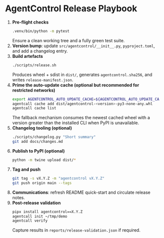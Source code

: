 # AgentControl Release Playbook

1. **Pre-flight checks**
   ```bash
   .venv/bin/python -m pytest
   ```
   Ensure a clean working tree and a fully green test suite.
2. **Version bump**: update `src/agentcontrol/__init__.py`, `pyproject.toml`, and add a changelog entry.
3. **Build artefacts**
   ```bash
   ./scripts/release.sh
   ```
   Produces wheel + sdist in `dist/`, generates `agentcontrol.sha256`, and writes `release-manifest.json`.
4. **Prime the auto-update cache (optional but recommended for restricted networks)**
   ```bash
   export AGENTCONTROL_AUTO_UPDATE_CACHE=${AGENTCONTROL_AUTO_UPDATE_CACHE:-~/.agentcontrol/cache}
   agentcall cache add dist/agentcontrol-<version>-py3-none-any.whl
   agentcall cache list
   ```
   The fallback mechanism consumes the newest cached wheel with a version greater than the installed CLI when PyPI is unavailable.
4. **Changelog tooling (optional)**
   ```bash
   ./scripts/changelog.py "Short summary"
   git add docs/changes.md
   ```
5. **Publish to PyPI (optional)**
   ```bash
   python -m twine upload dist/*
   ```
6. **Tag and push**
   ```bash
   git tag -s vX.Y.Z -m "agentcontrol vX.Y.Z"
   git push origin main --tags
   ```
7. **Communications**: refresh README quick-start and circulate release notes.
8. **Post-release validation**
   ```bash
   pipx install agentcontrol==X.Y.Z
   agentcall init ~/tmp/demo
   agentcall verify
   ```
   Capture results in `reports/release-validation.json` if required.
